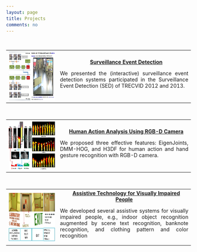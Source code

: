 ```yaml
---
layout: page
title: Projects
comments: no
---
```

<br>

<table width="680" border="0">
<tr>
<th scope="col">
<img src="/projects/iSED.jpg" width="298" height="133">
</th>
<td width="350" align="center" scope="col">&nbsp;&nbsp;
<strong><a href="./xyang/projects_page/Surveillance_Event_Detection/Surveillance_Event_Detection.htm">Surveillance Event Detection</a></strong>
<p align="justify">We presented the (interactive) surveillance event detection systems participated in the Surveillance Event Detection (SED) of TRECVID 2012 and 2013.</p>
</td>
</tr>
</table>

<br>

<table width="680" border="0">
<tr>
<th scope="col">
<img src="/projects/ActionGestureRGBD.jpg" width="298" height="133">
</th>
<td width="350" align="center" scope="col">&nbsp;&nbsp;
<strong><a href="./xyang/projects_page/Surveillance_Event_Detection/Surveillance_Event_Detection.htm">Human Action Analysis Using RGB-D Camera</a></strong>
<p align="justify">We proposed three effective features: EigenJoints, DMM-HOG, and H3DF for human action and hand gesture recognition with RGB-D camera.</p>
</td>
</tr>
</table>

<br>

<table width="680" border="0">
<tr>
<th scope="col">
<img src="/projects/AssistiveTech.jpg" width="298" height="133">
</th>
<td width="350" align="center" scope="col">&nbsp;&nbsp;
<strong><a href="./xyang/projects_page/Surveillance_Event_Detection/Surveillance_Event_Detection.htm">Assistive Technology for Visually Impaired People</a></strong>
<p align="justify">We developed several assistive systems for visually impaired people, e.g., indoor object recognition augmented by scene text recognition, banknote recognition, and clothing pattern and color recognition</p>
</td>
</tr>
</table>
